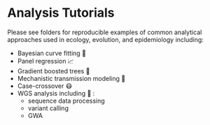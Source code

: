 # Analysis Tutorials
Please see folders for reproducible examples of common analytical approaches used in ecology, evolution, and epidemiology including:  

- Bayesian curve fitting  🧠
- Panel regression  📈
- Gradient boosted trees 🌳
- Mechanistic transmission modeling 🦟 
- Case-crossover 😷
- WGS analysis including 🧬 :
  - sequence data processing
  - variant calling
  - GWA
